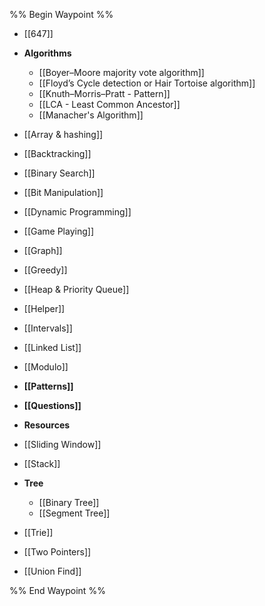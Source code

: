 %% Begin Waypoint %%
- [[647]]
- **Algorithms**
	- [[Boyer–Moore majority vote algorithm]]
	- [[Floyd’s Cycle detection or Hair Tortoise algorithm]]
	- [[Knuth–Morris–Pratt - Pattern]]
	- [[LCA - Least Common Ancestor]]
	- [[Manacher's Algorithm]]
- [[Array & hashing]]
- [[Backtracking]]
- [[Binary Search]]
- [[Bit Manipulation]]
- [[Dynamic Programming]]
- [[Game Playing]]
- [[Graph]]
- [[Greedy]]
- [[Heap & Priority Queue]]
- [[Helper]]
- [[Intervals]]
- [[Linked List]]
- [[Modulo]]
- **[[Patterns]]**
- **[[Questions]]**
- **Resources**

- [[Sliding Window]]
- [[Stack]]
- **Tree**
	- [[Binary Tree]]
	- [[Segment Tree]]
- [[Trie]]
- [[Two Pointers]]
- [[Union Find]]

%% End Waypoint %%